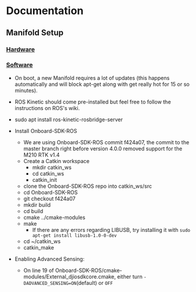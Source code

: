 # Documentation
## Manifold Setup

### [Hardware](https://dl.djicdn.com/downloads/manifold-2/20190528/Manifold_2_User_Guide_v1.0_EN.pdf)

### [Software](https://github.com/dji-sdk/Onboard-SDK-ROS)
- On boot, a new Manifold requires a lot of updates (this happens automatically and will block apt-get along with get really hot for 15 or so minutes).
- ROS Kinetic should come pre-installed but feel free to follow the instructions on ROS's wiki.
- sudo apt install ros-kinetic-rosbridge-server
- Install Onboard-SDK-ROS
    - We are using Onboard-SDK-ROS commit f424a07, the commit to the master branch right before version 4.0.0 removed support for the M210 RTK v1.4
    - Create a Catkin workspace
        - mkdir catkin_ws
        - cd catkin_ws
        - catkin_init
    - clone the Onboard-SDK-ROS repo into catkin_ws/src
    - cd Onboard-SDK-ROS
    - git checkout f424a07
    - mkdir build
    - cd build
    - cmake ../cmake-modules
    - make
        - If there are any errors regarding LIBUSB, try installing it with `sudo apt-get install libusb-1.0-0-dev` 
    - cd ~/catkin_ws
    - catkin_make

- Enabling Advanced Sensing:
    - On line 19 of Onboard-SDK-ROS/cmake-modules/External_djiosdkcore.cmake, either turn `-DADVANCED_SENSING=ON`(default) or `OFF`
